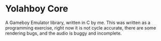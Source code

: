 # Yolahboy Core
A Gameboy Emulator library, written in C by me. This was written as a programming exercise, right now it is not cycle accurate, there are some rendering bugs, and the audio is buggy and incomplete.
